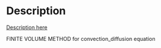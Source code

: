 # Description

[Description here](ReadMe.pdf)

FINITE VOLUME METHOD for convection_diffusion equation
